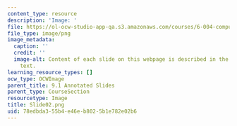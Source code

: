 ```yaml
---
content_type: resource
description: 'Image: '
file: https://ol-ocw-studio-app-qa.s3.amazonaws.com/courses/6-004-computation-structures-spring-2017/78edbda355b4e46eb8025b1e782e02b6_Slide02.png
file_type: image/png
image_metadata:
  caption: ''
  credit: ''
  image-alt: Content of each slide on this webpage is described in the surrounding
    text.
learning_resource_types: []
ocw_type: OCWImage
parent_title: 9.1 Annotated Slides
parent_type: CourseSection
resourcetype: Image
title: Slide02.png
uid: 78edbda3-55b4-e46e-b802-5b1e782e02b6
---
```

